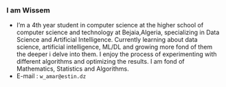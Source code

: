 

<!--
**Wissemamr/Wissemamr** is a ✨ _special_ ✨ repository because its `README.md` (this file) appears on your GitHub profile. -->


### I am Wissem

- I’m a 4th year student in computer science at the higher school of computer science and technology at Bejaia,Algeria, specializing in Data Science and Artificial Intelligence. Currently learning about data science, artificial intelligence, ML/DL and growing more fond of them the deeper i delve into them. I enjoy the process of experimenting with different algorithms and optimizing the results. I am fond of Mathematics, Statistics and Algorithms.
- E-mail : `w_amar@estin.dz`






